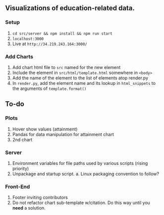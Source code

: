 ## Visualizations of education-related data.

### Setup
1. `cd src/server && npm install && npm run start`
2. `localhost:3000`
3. Live at `http://34.219.243.164:3000/`

### Add Charts
1. Add chart html file to `src` named for the new element
2. Include the element in `src/html/template.html` somewhere in `<body>`
3. Add the name of the element to the list of elements atop render.py
3. In `render.py`, add the element name and its lookup in `html_snippets` to the arguments of `template.format()`

## To-do
### Plots
1. Hover show values (attainment)
2. Pandas for data manipulation for attainment chart
3. 2nd chart
### Server
1. Environment variables for file paths used by various scripts (rising priority)
2. Unpackage and startup script.
    a. Linux packaging convention to follow?
### Front-End
1. Footer inviting contributors
2. Do not refactor chart sub-template w/citation. Do this way until you __need__ a solution.